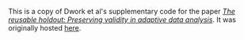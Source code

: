 This is a copy of Dwork et al's supplementary code for the paper *[The reusable holdout: Preserving validity in adaptive data analysis](https://www.sciencemag.org/content/349/6248/636.short)*. It was originally hosted [here](https://www.sciencemag.org/content/suppl/2015/08/05/349.6248.636.DC1/aaa9375_SupportingFile_Other_seq5_v1.py).
